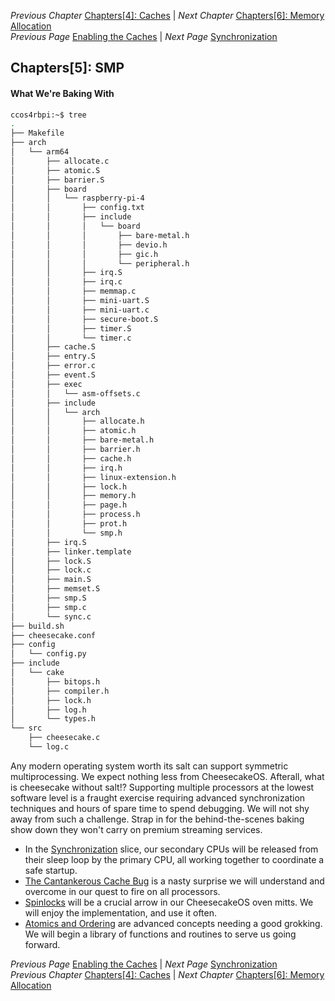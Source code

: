 *Previous Chapter* [Chapters[4]: Caches](../chapter04/chapter4.md) | *Next Chapter* [Chapters[6]: Memory Allocation](../chapter06/chapter6.md)  
*Previous Page* [Enabling the Caches](../chapter04/caches.md)  |  *Next Page* [Synchronization](synchronization.md)

## Chapters[5]: SMP

#### What We're Baking With

```bash
ccos4rbpi:~$ tree
.
├── Makefile
├── arch
│   └── arm64
│       ├── allocate.c
│       ├── atomic.S
│       ├── barrier.S
│       ├── board
│       │   └── raspberry-pi-4
│       │       ├── config.txt
│       │       ├── include
│       │       │   └── board
│       │       │       ├── bare-metal.h
│       │       │       ├── devio.h
│       │       │       ├── gic.h
│       │       │       └── peripheral.h
│       │       ├── irq.S
│       │       ├── irq.c
│       │       ├── memmap.c
│       │       ├── mini-uart.S
│       │       ├── mini-uart.c
│       │       ├── secure-boot.S
│       │       ├── timer.S
│       │       └── timer.c
│       ├── cache.S
│       ├── entry.S
│       ├── error.c
│       ├── event.S
│       ├── exec
│       │   └── asm-offsets.c
│       ├── include
│       │   └── arch
│       │       ├── allocate.h
│       │       ├── atomic.h
│       │       ├── bare-metal.h
│       │       ├── barrier.h
│       │       ├── cache.h
│       │       ├── irq.h
│       │       ├── linux-extension.h
│       │       ├── lock.h
│       │       ├── memory.h
│       │       ├── page.h
│       │       ├── process.h
│       │       ├── prot.h
│       │       └── smp.h
│       ├── irq.S
│       ├── linker.template
│       ├── lock.S
│       ├── lock.c
│       ├── main.S
│       ├── memset.S
│       ├── smp.S
│       ├── smp.c
│       └── sync.c
├── build.sh
├── cheesecake.conf
├── config
│   └── config.py
├── include
│   └── cake
│       ├── bitops.h
│       ├── compiler.h
│       ├── lock.h
│       ├── log.h
│       └── types.h
└── src
    ├── cheesecake.c
    └── log.c
```

Any modern operating system worth its salt can support symmetric multiprocessing. We expect nothing less from CheesecakeOS. Afterall, what is cheesecake without salt!? Supporting multiple processors at the lowest software level is a fraught exercise requiring advanced synchronization techniques and hours of spare time to spend debugging. We will not shy away from such a challenge. Strap in for the behind-the-scenes baking show down they won't carry on premium streaming services.

- In the [Synchronization](synchronization.md) slice, our secondary CPUs will be released from their sleep loop by the primary CPU, all working together to coordinate a safe startup.
- [The Cantankerous Cache Bug](cache-bug.md) is a nasty surprise we will understand and overcome in our quest to fire on all processors.
- [Spinlocks](spinlocks.md) will be a crucial arrow in our CheesecakeOS oven mitts. We will enjoy the implementation, and use it often.
- [Atomics and Ordering](atomics-ordering.md) are advanced concepts needing a good grokking. We will begin a library of functions and routines to serve us going forward.

*Previous Page* [Enabling the Caches](../chapter04/caches.md)  |  *Next Page* [Synchronization](synchronization.md)  
*Previous Chapter* [Chapters[4]: Caches](../chapter04/chapter4.md) | *Next Chapter* [Chapters[6]: Memory Allocation](../chapter06/chapter6.md)
